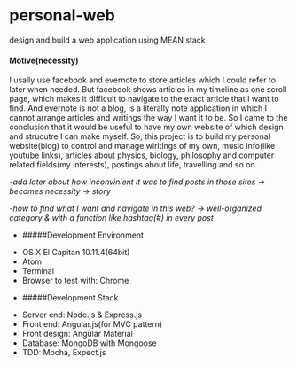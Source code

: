 # personal-web
design and build a web application using MEAN stack

#### Motive(necessity) 
I usally use facebook and evernote to store articles which I could refer to later when needed. But facebook shows articles  in my timeline as one scroll page, which makes it difficult to navigate to the exact article that I want to find. And evernote is not a blog, is a literally note application in which I cannot arrange articles and writings the way I want it to be. So I came to the conclusion that it would be useful to have my own website of which design and strucutre I can make myself. So, this project is to build my personal website(blog) to control and manage wiritings of my own, music info(like youtube links), articles about physics, biology, philosophy and computer related fields(my interests), postings about life, travelling and so on.

-*add later about how inconvinient it was to find posts in those sites -> becomes necessity -> story*

-*how to find what I want and navigate in this web? -> well-organized category & with a function like hashtag(#) in every post*


* #####Development Environment
 - OS X El Capitan 10.11.4(64bit)
 - Atom
 - Terminal
 - Browser to test with: Chrome

* #####Development Stack
 - Server end: Node.js & Express.js
 - Front end: Angular.js(for MVC pattern)
 - Front design: Angular Material
 - Database: MongoDB with Mongoose
 - TDD: Mocha, Expect.js
